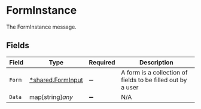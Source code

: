 # FormInstance

The FormInstance message.


## Fields

| Field                                                        | Type                                                         | Required                                                     | Description                                                  |
| ------------------------------------------------------------ | ------------------------------------------------------------ | ------------------------------------------------------------ | ------------------------------------------------------------ |
| `Form`                                                       | [*shared.FormInput](../../../pkg/models/shared/forminput.md) | :heavy_minus_sign:                                           | A form is a collection of fields to be filled out by a user  |
| `Data`                                                       | map[string]*any*                                             | :heavy_minus_sign:                                           | N/A                                                          |